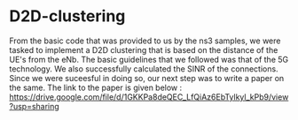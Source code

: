 # D2D-clustering

From the basic code that was provided to us by the ns3 samples, we were tasked to implement a D2D clustering that is based on the distance of the UE's from the eNb. The basic guidelines that we followed was that of the 5G technology. We also successfully calculated the SINR of the connections. Since we were suceesful in doing so, our next step was to write a paper on the same. The link to the paper is given below : <br>
https://drive.google.com/file/d/1GKKPa8deQEC_LfQiAz6EbTylkyl_kPb9/view?usp=sharing
